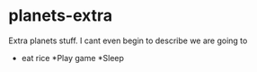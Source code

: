 # planets-extra
Extra planets stuff. I cant even begin to describe 
we are going to
* eat rice
*Play game
*Sleep
